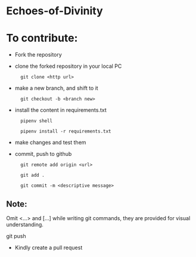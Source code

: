 # Echoes-of-Divinity
# To contribute:
- Fork the repository
- clone the forked repository in your local PC
 
        git clone <http url> 
  
- make a new branch, and shift to it
  
        git checkout -b <branch new> 
  
- install the content in requirements.txt
 
        pipenv shell 
  
        pipenv install -r requirements.txt 
  
- make changes and test them
- commit, push to github

        git remote add origin <url> 
   
        git add . 
  
        git commit -m <descriptive message> 

## Note:
Omit <...> and [...] while writing git commands, they are provided for visual understanding.
  
  git push 
  
- Kindly create a pull request
